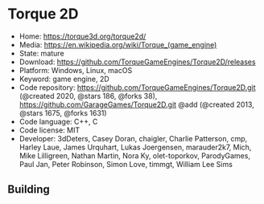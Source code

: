 # Torque 2D

- Home: https://torque3d.org/torque2d/
- Media: https://en.wikipedia.org/wiki/Torque_(game_engine)
- State: mature
- Download: https://github.com/TorqueGameEngines/Torque2D/releases
- Platform: Windows, Linux, macOS
- Keyword: game engine, 2D
- Code repository: https://github.com/TorqueGameEngines/Torque2D.git (@created 2020, @stars 186, @forks 38), https://github.com/GarageGames/Torque2D.git @add (@created 2013, @stars 1675, @forks 1631)
- Code language: C++, C
- Code license: MIT
- Developer: 3dDeters, Casey Doran, chaigler, Charlie Patterson, cmp, Harley Laue, James Urquhart, Lukas Joergensen, marauder2k7, Mich, Mike Lilligreen, Nathan Martin, Nora Ky, olet-toporkov, ParodyGames, Paul Jan, Peter Robinson, Simon Love, timmgt, William Lee Sims

## Building
